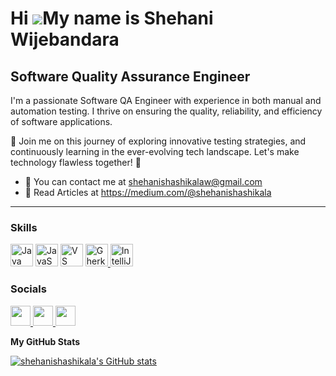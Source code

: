 Hi ![](https://user-images.githubusercontent.com/18350557/176309783-0785949b-9127-417c-8b55-ab5a4333674e.gif)My name is Shehani Wijebandara
===========================================================================================================================================

Software Quality Assurance Engineer
-----------------------------------
I'm a passionate Software QA Engineer with experience in both manual and automation testing. I thrive on ensuring the quality, reliability, and efficiency of software applications.

🌟 Join me on this journey of exploring innovative testing strategies, and continuously learning in the ever-evolving tech landscape. Let's make technology flawless together! 🚀
* 📧  You can contact me at [shehanishashikalaw@gmail.com](mailto:shehanishashikalaw@gmail.com)
* 📰  Read Articles at https://medium.com/@shehanishashikala

-----------------------------------

### Skills


<p align="left">
<p align="left">  
<a href="https://www.oracle.com/java/" target="_blank" rel="noreferrer"><img src="https://raw.githubusercontent.com/danielcranney/readme-generator/main/public/icons/skills/java-colored.svg" width="36" height="36" alt="Java" /></a>  
<a href="https://developer.mozilla.org/en-US/docs/Web/JavaScript" target="_blank" rel="noreferrer"><img src="https://raw.githubusercontent.com/danielcranney/readme-generator/main/public/icons/skills/javascript-colored.svg" width="36" height="36" alt="JavaScript" /></a>  
<a href="https://code.visualstudio.com/" target="_blank" rel="noreferrer"><img src="https://raw.githubusercontent.com/danielcranney/readme-generator/main/public/icons/skills/visualstudiocode.svg" width="36" height="36" alt="VS Code" /></a>  
<a href="https://cucumber.io/" target="_blank" rel="noreferrer">
<img src="https://your-host-link.com/gherkin-icon.svg" width="36" height="36" alt="Gherkin" />
</a>
<a href="https://www.jetbrains.com/idea/" target="_blank" rel="noreferrer"><img src="https://resources.jetbrains.com/storage/products/company/brand/logos/IntelliJ_IDEA_icon.svg" width="36" height="36" alt="IntelliJ IDEA" /></a>  
</p>  

### Socials

<p align="left"> <a href="https://www.github.com/shehanishashikala" target="_blank" rel="noreferrer"> <picture> <source media="(prefers-color-scheme: dark)" srcset="https://raw.githubusercontent.com/danielcranney/readme-generator/main/public/icons/socials/github-dark.svg" /> <source media="(prefers-color-scheme: light)" srcset="https://raw.githubusercontent.com/danielcranney/readme-generator/main/public/icons/socials/github.svg" /> <img src="https://raw.githubusercontent.com/danielcranney/readme-generator/main/public/icons/socials/github.svg" width="32" height="32" /> </picture> </a> <a href="https://www.linkedin.com/in/shehani-shashikala-w/" target="_blank" rel="noreferrer"> <picture> <source media="(prefers-color-scheme: dark)" srcset="https://raw.githubusercontent.com/danielcranney/readme-generator/main/public/icons/socials/linkedin-dark.svg" /> <source media="(prefers-color-scheme: light)" srcset="https://raw.githubusercontent.com/danielcranney/readme-generator/main/public/icons/socials/linkedin.svg" /> <img src="https://raw.githubusercontent.com/danielcranney/readme-generator/main/public/icons/socials/linkedin.svg" width="32" height="32" /> </picture> </a> <a href="http://www.medium.com/@shehanishashikala." target="_blank" rel="noreferrer"> <picture> <source media="(prefers-color-scheme: dark)" srcset="https://raw.githubusercontent.com/danielcranney/readme-generator/main/public/icons/socials/medium-dark.svg" /> <source media="(prefers-color-scheme: light)" srcset="https://raw.githubusercontent.com/danielcranney/readme-generator/main/public/icons/socials/medium.svg" /> <img src="https://raw.githubusercontent.com/danielcranney/readme-generator/main/public/icons/socials/medium.svg" width="32" height="32" /> </picture> </a></p>



<b>My GitHub Stats</b>

<a href="http://www.github.com/shehanishashikala"><img src="https://github-readme-stats.vercel.app/api?username=shehanishashikala&show_icons=true&hide=&count_private=true&title_color=0891b2&text_color=ffffff&icon_color=0891b2&bg_color=1c1917&hide_border=true&show_icons=true" alt="shehanishashikala's GitHub stats" /></a>
